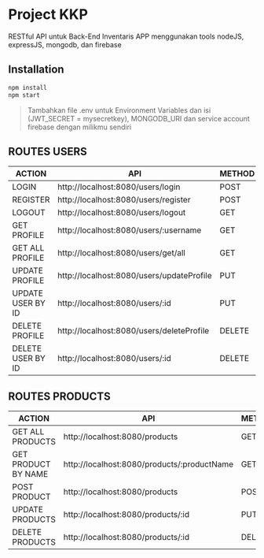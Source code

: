 # Project KKP 
RESTful API untuk Back-End Inventaris APP menggunakan tools nodeJS, expressJS, mongodb, dan firebase 

## Installation
```sh
npm install
npm start
```

> Tambahkan file .env untuk Environment Variables dan isi (JWT_SECRET = mysecretkey), MONGODB_URI dan service account firebase dengan milikmu sendiri

## ROUTES USERS

| ACTION | API | METHOD | AUTH |
| ------ | ------ | ------ | ------ |
| LOGIN | http://localhost:8080/users/login | POST | USER |
| REGISTER | http://localhost:8080/users/register | POST | USER |
| LOGOUT | http://localhost:8080/users/logout | GET | USER |
| GET PROFILE | http://localhost:8080/users/:username | GET | USER/ADMIN |
| GET ALL PROFILE | http://localhost:8080/users/get/all | GET | ADMIN |
| UPDATE PROFILE | http://localhost:8080/users/updateProfile | PUT | USER/ADMIN |
| UPDATE USER BY ID | http://localhost:8080/users/:id | PUT | ADMIN |
| DELETE PROFILE | http://localhost:8080/users/deleteProfile | DELETE | USER/ADMIN |
| DELETE USER BY ID | http://localhost:8080/users/:id | DELETE | ADMIN |

## ROUTES PRODUCTS

| ACTION | API | METHOD | AUTH |
| ------ | ------ | ------ | ------ |
| GET ALL PRODUCTS | http://localhost:8080/products | GET | USER |
| GET PRODUCT BY NAME | http://localhost:8080/products/:productName | GET | USER |
| POST PRODUCT | http://localhost:8080/products | POST | USER |
| UPDATE PRODUCTS | http://localhost:8080/products/:id | PUT | USER/ADMIN |
| DELETE PRODUCTS | http://localhost:8080/products/:id | DELETE | USER/ADMIN |

